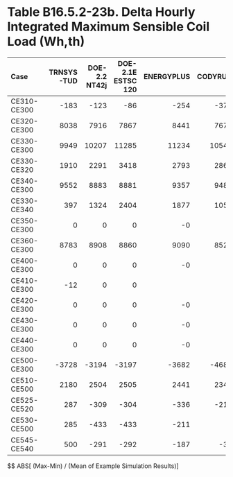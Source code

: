 # Table B16.5.2-23b. Delta Hourly Integrated Maximum Sensible Coil Load (Wh,th)
| Case        | TRNSYS-TUD | DOE-2.2 NT42j | DOE-2.1E ESTSC 120 | ENERGYPLUS | CODYRUN | HOT3000 |     |   Min |   Max |  Mean | Dev % $$ |     | TEST 0.0.0 | 
|:----------- | ----------:| -------------:| ------------------:| ----------:| -------:| -------:| ---:| -----:| -----:| -----:| --------:| ---:| ----------:| 
| CE310-CE300 |       -183 |          -123 |                -86 |       -254 |    -379 |    -259 |     |  -379 |   -86 |  -214 |    136.9 |     |        -86 | 
| CE320-CE300 |       8038 |          7916 |               7867 |       8441 |    7677 |    8059 |     |  7677 |  8441 |  8000 |      9.6 |     |       7867 | 
| CE330-CE300 |       9949 |         10207 |              11285 |      11234 |   10540 |   10513 |     |  9949 | 11285 | 10621 |     12.6 |     |      11285 | 
| CE330-CE320 |       1910 |          2291 |               3418 |       2793 |    2863 |    2454 |     |  1910 |  3418 |  2622 |     57.5 |     |       3418 | 
| CE340-CE300 |       9552 |          8883 |               8881 |       9357 |    9483 |    9272 |     |  8881 |  9552 |  9238 |      7.3 |     |       8881 | 
| CE330-CE340 |        397 |          1324 |               2404 |       1877 |    1057 |    1241 |     |   397 |  2404 |  1383 |    145.1 |     |       2404 | 
| CE350-CE300 |          0 |             0 |                  0 |         -0 |       0 |     -32 |     |   -32 |     0 |    -5 |    603.8 |     |          0 | 
| CE360-CE300 |       8783 |          8908 |               8860 |       9090 |    8524 |    9271 |     |  8524 |  9271 |  8906 |      8.4 |     |       8860 | 
| CE400-CE300 |          0 |             0 |                  0 |         -0 |         |     -31 |     |   -31 |     0 |    -6 |    503.2 |     |          0 | 
| CE410-CE300 |        -12 |             0 |                  0 |            |         |     -15 |     |   -15 |     0 |    -7 |    224.7 |     |          0 | 
| CE420-CE300 |          0 |             0 |                  0 |         -0 |         |     -15 |     |   -15 |     0 |    -3 |    500.0 |     |          0 | 
| CE430-CE300 |          0 |             0 |                  0 |         -0 |         |     -15 |     |   -15 |     0 |    -3 |    500.0 |     |          0 | 
| CE440-CE300 |          0 |             0 |                  0 |         -0 |         |     -33 |     |   -33 |     0 |    -7 |    500.0 |     |          0 | 
| CE500-CE300 |      -3728 |         -3194 |              -3197 |      -3682 |   -4681 |   -3090 |     | -4681 | -3090 | -3595 |     44.3 |     |      -3197 | 
| CE510-CE500 |       2180 |          2504 |               2505 |       2441 |    2345 |    2451 |     |  2180 |  2505 |  2404 |     13.5 |     |       2505 | 
| CE525-CE520 |        287 |          -309 |               -304 |       -336 |    -210 |    -717 |     |  -717 |   287 |  -265 |    379.1 |     |       -304 | 
| CE530-CE500 |        285 |          -433 |               -433 |       -211 |       0 |    -192 |     |  -433 |   285 |  -164 |    437.9 |     |       -433 | 
| CE545-CE540 |        500 |          -291 |               -292 |       -187 |     -35 |    -302 |     |  -302 |   500 |  -101 |    793.7 |     |       -292 | 

$$ ABS[ (Max-Min) / (Mean of Example Simulation Results)]


